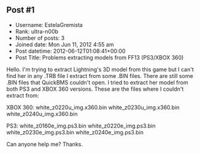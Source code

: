 ## Post #1
- Username: EstelaGremista
- Rank: ultra-n00b
- Number of posts: 3
- Joined date: Mon Jun 11, 2012 4:55 am
- Post datetime: 2012-06-12T01:08:41+00:00
- Post Title: Problems extracting models from FF13 (PS3/XBOX 360)

Hello.
I'm trying to extract Lightning's 3D model from this game but I can't find her in any .TRB file I extract from some .BIN files. There are still some .BIN files that QuickBMS couldn't open.
I tried to extract her model from both PS3 and XBOX 360 versions.
These are the files where I couldn't extract from:

XBOX 360:
white_z0220u_img.x360.bin
white_z0230u_img.x360.bin
white_z0240u_img.x360.bin

PS3:
white_z0160e_img.ps3.bin
white_z0220e_img.ps3.bin
white_z0230e_img.ps3.bin
white_z0240e_img.ps3.bin

Can anyone help me?
Thanks.

